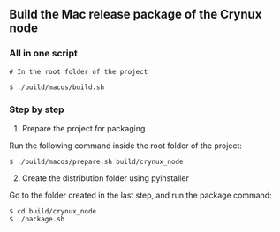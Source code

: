 ## Build the Mac release package of the Crynux node

### All in one script

```shell
# In the root folder of the project

$ ./build/macos/build.sh
```

### Step by step

1. Prepare the project for packaging

Run the following command inside the root folder of the project:

```shell
$ ./build/macos/prepare.sh build/crynux_node
```

2. Create the distribution folder using pyinstaller

Go to the folder created in the last step, and run the package command:

```shell
$ cd build/crynux_node
$ ./package.sh
```
